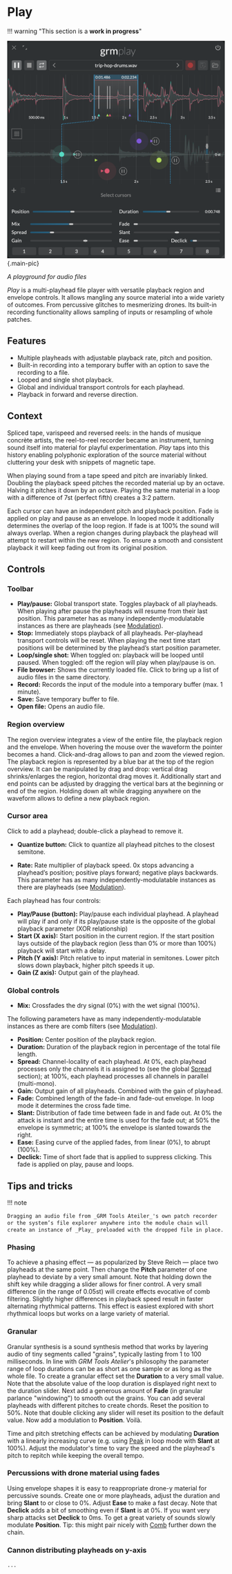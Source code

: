 # Play

!!! warning "This section is a **work in progress**"

![Screenshot of the Play module](../assets/images/play.png){.main-pic}

_A playground for audio files_

_Play_ is a multi-playhead file player with versatile playback region and envelope controls. It allows mangling any source material into a wide variety of outcomes. From percussive glitches to mesmerizing drones. Its built-in recording functionality allows sampling of inputs or resampling of whole patches.

## Features

- Multiple playheads with adjustable playback rate, pitch and position.
- Built-in recording into a temporary buffer with an option to save the recording to a file.
- Looped and single shot playback.
- Global and individual transport controls for each playhead.
- Playback in forward and reverse direction.

## Context

Spliced tape, varispeed and reversed reels: in the hands of musique concrète artists, the reel-to-reel recorder became an instrument, turning sound itself into material for playful experimentation.
_Play_ taps into this history enabling polyphonic exploration of the source material without cluttering your desk with snippets of magnetic tape.

When playing sound from a tape speed and pitch are invariably linked. Doubling the playback speed pitches the recorded material up by an octave. Halving it pitches it down by an octave. Playing the same material
in a loop with a difference of 7st (perfect fifth) creates a 3:2 pattern.

Each cursor can have an independent pitch and playback position. Fade is applied on play and pause as an envelope. In looped mode it additionally determines the overlap of the loop region. If fade is at 100% the sound will always overlap. When a region changes during playback the playhead will attempt to restart within the new region. To ensure a smooth and consistent playback it will keep fading out from its original position.

## Controls

### Toolbar

- **Play/pause:** Global transport state. Toggles playback of all playheads. When playing after pause the playheads will resume from their last position. This parameter has as many independently-modulatable instances as there are playheads (see [Modulation](../atelier/modulation.md)).
- **Stop:** Immediately stops playback of all playheads. Per-playhead transport controls will be reset. When playing the next time start positions will be determined by the playhead’s start position parameter.
- **Loop/single shot:** When toggled on: playback will be looped until paused. When toggled: off the region will play when play/pause is on.
- **File browser:** Shows the currently loaded file. Click to bring up a list of audio files in the same directory.
- **Record:** Records the input of the module into a temporary buffer (max. 1 minute).
- **Save:** Save temporary buffer to file.
- **Open file:** Opens an audio file.

### Region overview

The region overview integrates a view of the entire file, the playback region and the envelope. When hovering the mouse over the waveform the pointer becomes a hand. Click-and-drag allows to pan and zoom the viewed region.
The playback region is represented by a blue bar at the top of the region overview. It can be manipulated by drag and drop: vertical drag shrinks/enlarges the region, horizontal drag moves it. Additionally start and end points can be adjusted by dragging the vertical bars at the beginning or end of the region. Holding down alt while dragging anywhere on the waveform allows to define a new playback region.

### Cursor area
Click to add a playhead; double-click a playhead to remove it.

-	**Quantize button:** Click to quantize all playhead pitches to the closest semitone.

- **Rate:** Rate multiplier of playback speed. 0x stops advancing a playhead’s position; positive plays forward; negative plays backwards. This parameter has as many independently-modulatable instances as there are playheads (see [Modulation](../atelier/modulation.md)).

Each playhead has four controls:

- **Play/Pause (button):** Play/pause each individual playhead. A playhead will play if and only if its play/pause state is the opposite of the global playback parameter (XOR relationship)
- **Start (X axis):** Start position in the current region. If the start position lays outside of the playback region (less than 0% or more than 100%) playback will start with a delay.
- **Pitch (Y axis):** Pitch relative to input material in semitones. Lower pitch slows down playback, higher pitch speeds it up.
- **Gain (Z axis):** Output gain of the playhead.

### Global controls

- **Mix:** Crossfades the dry signal (0%) with the wet signal (100%).

The following parameters have as many independently-modulatable instances as there are comb filters (see [Modulation](../atelier/modulation.md)).

- **Position:** Center position of the playback region.
- **Duration:** Duration of the playback region in percentage of the total file length.
- **Spread:** Channel-locality of each playhead. At 0%, each playhead processes only the channels it is assigned to (see the global [Spread](../atelier/multichannel.md#spread) section); at 100%, each playhead processes all channels in parallel (multi-mono).
- **Gain:** Output gain of all playheads. Combined with the gain of playhead.
- **Fade:** Combined length of the fade-in and fade-out envelope. In loop mode it determines the cross fade time.
- **Slant:** Distribution of fade time between fade in and fade out. At 0% the attack is instant and the entire time is used for the fade out; at 50% the envelope is symmetric; at 100% the envelope is slanted towards the right.
- **Ease:** Easing curve of the applied fades, from linear (0%), to abrupt (100%).
- **Declick:** Time of short fade that is applied to suppress clicking. This fade is applied on play, pause and loops.

## Tips and tricks

!!! note

    Dragging an audio file from _GRM Tools Ateiler_'s own patch recorder or the system’s file explorer anywhere into the module chain will create an instance of _Play_ preloaded with the dropped file in place.

### Phasing

To achieve a phasing effect — as popularized by Steve Reich — place two playheads at the same point. Then change the **Pitch** parameter of one playhead to deviate by a very small amount. Note that holding down the shift key while dragging a slider allows for finer control. A very small difference (in the range of 0.05st) will create effects evocative of comb filtering. Slightly higher differences in playback speed result in faster alternating rhythmical patterns. This effect is easiest explored with short rhythmical loops but works on a large variety of material.

### Granular

Granular synthesis is a sound synthesis method that works by layering audio of tiny segments called "grains", typically lasting from 1 to 100 milliseconds.
In line with _GRM Tools Atelier_'s philosophy the parameter range of loop durations can be as short as one sample or as long as the whole file. To create a granular effect set the **Duration** to a very small value. Note that the absolute value of the loop duration is displayed right next to the duration slider. Next add a generous amount of **Fade** (in granular parlance "windowing") to smooth out the grains. You can add several playheads with different pitches to create chords. Reset the position to 50%. Note that double clicking any slider will reset its position to the default value. Now add a modulation to **Position**. Voilà.

Time and pitch stretching effects can be achieved by modulating **Duration** with a linearly increasing curve (e.g. using [Peak](peak.md) in loop mode with **Slant** at 100%). Adjust the modulator's time to vary the speed and the playhead's pitch to repitch while keeping the overall tempo.

### Percussions with drone material using fades

Using envelope shapes it is easy to reappropriate drone-y material for percussive sounds. Create one or more playheads, adjust the duration and bring **Slant** to or close to 0%. Adjust **Ease** to make a fast decay. Note that **Declick** adds a bit of smoothing even if **Slant** is at 0%. If you want very sharp attacks set **Declick** to 0ms. To get a great variety of sounds slowly modulate **Position**.
Tip: this might pair nicely with [Comb](comb.md) further down the chain.


### Cannon distributing playheads on y-axis

    ...
